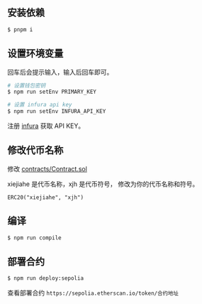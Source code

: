 ## 安装依赖

```bash
$ pnpm i
```

## 设置环境变量

回车后会提示输入，输入后回车即可。

```bash
# 设置钱包密钥
$ npm run setEnv PRIMARY_KEY

# 设置 infura api key
$ npm run setEnv INFURA_API_KEY
```

注册 [infura](https://www.infura.io/zh) 获取 API KEY。

## 修改代币名称

修改 [contracts/Contract.sol](./contracts/Contract.sol)

xiejiahe 是代币名称，xjh 是代币符号， 修改为你的代币名称和符号。

```sol
ERC20("xiejiahe", "xjh")
```

## 编译

```bash
$ npm run compile
```

## 部署合约

```bash
$ npm run deploy:sepolia
```

查看部署合约 `https://sepolia.etherscan.io/token/合约地址`
